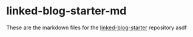 # linked-blog-starter-md
These are the markdown files for the [linked-blog-starter](https://github.com/matthewwong525/linked-blog-starter) repository
asdf